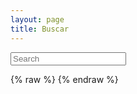 ```yaml
---
layout: page
title: Buscar
---
```

<div id="search">
  <form action="/search" method="get">
    <input type="text" id="search-query" name="q" placeholder="Search" autocomplete="off">
  </form>
</div>
<section id="search-results" style="display: none;">
  <p>Search results</p>
  <div class="entries">
  </div>
</section>
{% raw %}
<script id="search-results-template" type="text/mustache">
  {{#entries}}
    <article>
      <h3>
        {{#date}}<small><time datetime="{{pubdate}}" pubdate>{{displaydate}}</time></small>{{/date}}
        <a href="{{url}}">{{title}}</a>
      </h3>
    </article>
  {{/entries}}
</script>
{% endraw %}
<script src="/public/scripts/search.min.js" type="text/javascript" charset="utf-8"></script>
<script type="text/javascript">
  $(function() {
    $('#search-query').lunrSearch({
      indexUrl: '/public/scripts/index.json',   // Url for the .json file containing search index data
      results : '#search-results',  // selector for containing search results element
      entries : '.entries',         // selector for search entries containing element (contained within results above)
      template: '#search-results-template'  // selector for Mustache.js template
    });
  });
</script>